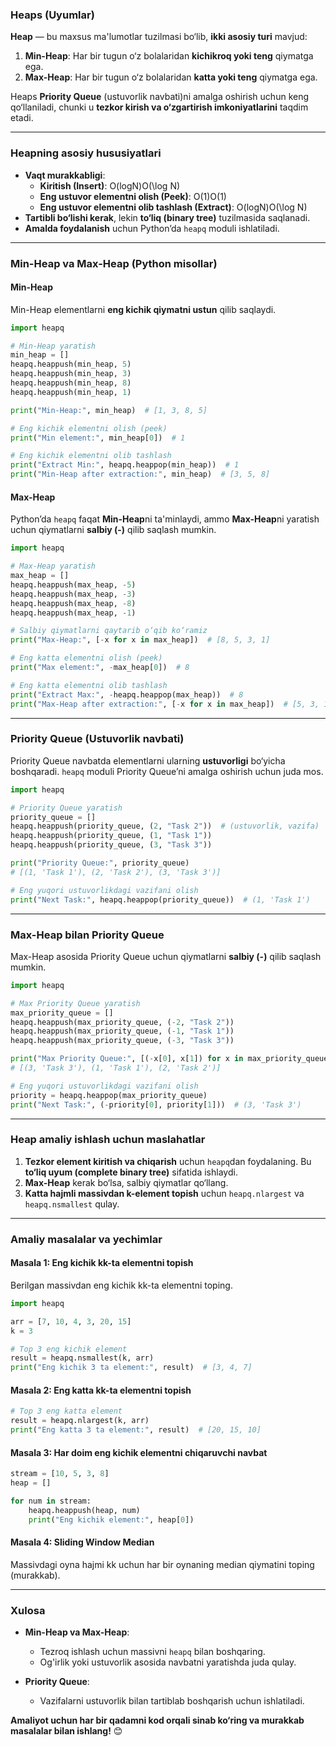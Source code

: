### **Heaps (Uyumlar)**

**Heap** — bu maxsus ma'lumotlar tuzilmasi bo‘lib, **ikki asosiy turi** mavjud:

1. **Min-Heap**: Har bir tugun o‘z bolalaridan **kichikroq yoki teng** qiymatga ega.
2. **Max-Heap**: Har bir tugun o‘z bolalaridan **katta yoki teng** qiymatga ega.

Heaps **Priority Queue** (ustuvorlik navbati)ni amalga oshirish uchun keng qo‘llaniladi, chunki u **tezkor kirish va o‘zgartirish imkoniyatlarini** taqdim etadi.

---

### **Heapning asosiy hususiyatlari**

- **Vaqt murakkabligi**:
    - **Kiritish (Insert)**: O(log⁡N)O(\log N)
    - **Eng ustuvor elementni olish (Peek)**: O(1)O(1)
    - **Eng ustuvor elementni olib tashlash (Extract)**: O(log⁡N)O(\log N)
- **Tartibli bo‘lishi kerak**, lekin **to‘liq (binary tree)** tuzilmasida saqlanadi.
- **Amalda foydalanish** uchun Python’da `heapq` moduli ishlatiladi.

---

### **Min-Heap va Max-Heap** (Python misollar)

#### **Min-Heap**

Min-Heap elementlarni **eng kichik qiymatni ustun** qilib saqlaydi.

```python
import heapq

# Min-Heap yaratish
min_heap = []
heapq.heappush(min_heap, 5)
heapq.heappush(min_heap, 3)
heapq.heappush(min_heap, 8)
heapq.heappush(min_heap, 1)

print("Min-Heap:", min_heap)  # [1, 3, 8, 5]

# Eng kichik elementni olish (peek)
print("Min element:", min_heap[0])  # 1

# Eng kichik elementni olib tashlash
print("Extract Min:", heapq.heappop(min_heap))  # 1
print("Min-Heap after extraction:", min_heap)  # [3, 5, 8]
```

#### **Max-Heap**

Python’da `heapq` faqat **Min-Heap**ni ta'minlaydi, ammo **Max-Heap**ni yaratish uchun qiymatlarni **salbiy (-)** qilib saqlash mumkin.

```python
import heapq

# Max-Heap yaratish
max_heap = []
heapq.heappush(max_heap, -5)
heapq.heappush(max_heap, -3)
heapq.heappush(max_heap, -8)
heapq.heappush(max_heap, -1)

# Salbiy qiymatlarni qaytarib o‘qib ko‘ramiz
print("Max-Heap:", [-x for x in max_heap])  # [8, 5, 3, 1]

# Eng katta elementni olish (peek)
print("Max element:", -max_heap[0])  # 8

# Eng katta elementni olib tashlash
print("Extract Max:", -heapq.heappop(max_heap))  # 8
print("Max-Heap after extraction:", [-x for x in max_heap])  # [5, 3, 1]
```

---

### **Priority Queue (Ustuvorlik navbati)**

Priority Queue navbatda elementlarni ularning **ustuvorligi** bo‘yicha boshqaradi. `heapq` moduli Priority Queue’ni amalga oshirish uchun juda mos.

```python
import heapq

# Priority Queue yaratish
priority_queue = []
heapq.heappush(priority_queue, (2, "Task 2"))  # (ustuvorlik, vazifa)
heapq.heappush(priority_queue, (1, "Task 1"))
heapq.heappush(priority_queue, (3, "Task 3"))

print("Priority Queue:", priority_queue)
# [(1, 'Task 1'), (2, 'Task 2'), (3, 'Task 3')]

# Eng yuqori ustuvorlikdagi vazifani olish
print("Next Task:", heapq.heappop(priority_queue))  # (1, 'Task 1')
```

---

### **Max-Heap bilan Priority Queue**

Max-Heap asosida Priority Queue uchun qiymatlarni **salbiy (-)** qilib saqlash mumkin.

```python
import heapq

# Max Priority Queue yaratish
max_priority_queue = []
heapq.heappush(max_priority_queue, (-2, "Task 2"))
heapq.heappush(max_priority_queue, (-1, "Task 1"))
heapq.heappush(max_priority_queue, (-3, "Task 3"))

print("Max Priority Queue:", [(-x[0], x[1]) for x in max_priority_queue])
# [(3, 'Task 3'), (1, 'Task 1'), (2, 'Task 2')]

# Eng yuqori ustuvorlikdagi vazifani olish
priority = heapq.heappop(max_priority_queue)
print("Next Task:", (-priority[0], priority[1]))  # (3, 'Task 3')
```

---

### **Heap amaliy ishlash uchun maslahatlar**

1. **Tezkor element kiritish va chiqarish** uchun `heapq`dan foydalaning. Bu **to‘liq uyum (complete binary tree)** sifatida ishlaydi.
2. **Max-Heap** kerak bo‘lsa, salbiy qiymatlar qo‘llang.
3. **Katta hajmli massivdan k-element topish** uchun `heapq.nlargest` va `heapq.nsmallest` qulay.

---

### **Amaliy masalalar va yechimlar**

#### **Masala 1: Eng kichik kk-ta elementni topish**

Berilgan massivdan eng kichik kk-ta elementni toping.

```python
import heapq

arr = [7, 10, 4, 3, 20, 15]
k = 3

# Top 3 eng kichik element
result = heapq.nsmallest(k, arr)
print("Eng kichik 3 ta element:", result)  # [3, 4, 7]
```

#### **Masala 2: Eng katta kk-ta elementni topish**

```python
# Top 3 eng katta element
result = heapq.nlargest(k, arr)
print("Eng katta 3 ta element:", result)  # [20, 15, 10]
```

#### **Masala 3: Har doim eng kichik elementni chiqaruvchi navbat**

```python
stream = [10, 5, 3, 8]
heap = []

for num in stream:
    heapq.heappush(heap, num)
    print("Eng kichik element:", heap[0])
```

#### **Masala 4: Sliding Window Median**

Massivdagi oyna hajmi kk uchun har bir oynaning median qiymatini toping (murakkab).

---

### **Xulosa**

- **Min-Heap va Max-Heap**:
    
    - Tezroq ishlash uchun massivni `heapq` bilan boshqaring.
    - Og'irlik yoki ustuvorlik asosida navbatni yaratishda juda qulay.
- **Priority Queue**:
    
    - Vazifalarni ustuvorlik bilan tartiblab boshqarish uchun ishlatiladi.

**Amaliyot uchun har bir qadamni kod orqali sinab ko‘ring va murakkab masalalar bilan ishlang!** 😊